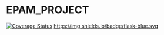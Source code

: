 # EPAM_PROJECT
<a href='https://coveralls.io/github/RomanOstrovskyi/EPAM_PROJECT?branch=travis_ci'><img src='https://coveralls.io/repos/github/RomanOstrovskyi/EPAM_PROJECT/badge.svg?branch=travis_ci' alt='Coverage Status' /></a>
https://img.shields.io/badge/flask-blue.svg
